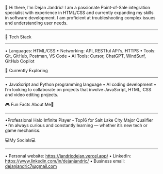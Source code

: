 👋 Hi there, I'm Dejan Jandric!
I am a passionate Point-of-Sale integration specialist with experience in HTML/CSS and currently expanding my skills in software development. I am proficient at troubleshooting complex issues and understanding user needs.
__________________________________________________________________________________________________


🚀 Tech Stack
__________________________________________________________________________________________________
• Languages: HTML/CSS
• Networking: API, RESTful API's, HTTPS
• Tools: Git, GitHub, Postman, VS Code
• AI Tools: Cursor, ChatGPT, WindSurf, GitHub Copilot


🌱 Currently Exploring
__________________________________________________________________________________________________
• JavaScript and Python programming language
• AI coding development
• I’m looking to collaborate on projects that involve JavaScript, HTML, CSS and video editing projects. 

🎮 Fun Facts About Me🧠
__________________________________________________________________________________________________
•Professional Halo Infinite Player - Top16 for Salt Lake City Major Qualifier
•I'm always curious and constantly learning — whether it’s new tech or game mechanics.

💻My Socials💻
__________________________________________________________________________________________________
• Personal website: https://jandricdejan.vercel.app/
• LinkedIn: https://www.linkedin.com/in/dejanjandric/
• Business email: dejanjandric7@gmail.com

